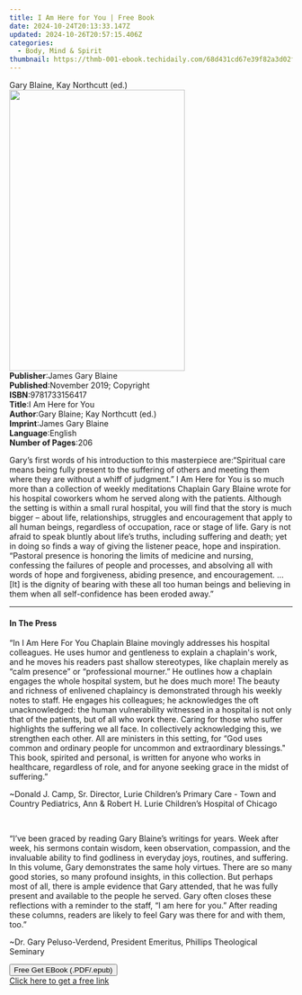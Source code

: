 ```yaml
---
title: I Am Here for You | Free Book
date: 2024-10-24T20:13:33.147Z
updated: 2024-10-26T20:57:15.406Z
categories:
  - Body, Mind & Spirit
thumbnail: https://thmb-001-ebook.techidaily.com/68d431cd67e39f82a3d02ff980b9055fbe1e9336e9f01e372a68a529187252be.jpg
---
```

<main id="book-container">
  <div class="flex flex-col">
    <div class="book-brief flex-1 py-6 px-4 sm:p-6 md:py-10 md:px-8">
      <!-- brief-->
      <div class="book-brief-main">Gary Blaine, Kay Northcutt (ed.)</div>
    </div>
    <div
      class="book-meta-info flex-1 grid gap-4 col-start-1 col-end-3 row-start-1 sm:mb-6 sm:grid-cols-4 lg:gap-6 lg:col-start-2 lg:row-end-6 lg:row-span-6 lg:mb-0"
    >
      <div
        class="book-meta-info-left place-content-center mt-4 p-4 text-sm leading-6 col-start-2 col-span-2 dark:text-slate-400"
      >
        <img
          class="w-full h-500 object-cover rounded-lg sm:h-255 sm:col-span-2 lg:col-span-full"
          src="https://img-001-ebook.techidaily.com/f3d258b45bc6412cfdbfe9d47794f163340e33e17327b89f8eec90dabab70fbf.jpg"
          alt=""
          width="312"
          height="500"
        />
      </div>
      <div
        class="book-meta-info-right mt-2 col-start-1 row-start-2 col-span-3 self-center"
      >
        <!-- meta data  -->
        <div class="flex flex-col px-4 md:px-8">
          <div class="flex-1">
            <strong>Publisher</strong>:<span class="px-2"
              >James Gary Blaine</span
            >
          </div>
          <div class="flex-1">
            <strong>Published</strong>:<span class="px-2"
              >November 2019; Copyright</span
            >
          </div>
          <div class="flex-1">
            <strong>ISBN</strong>:<span class="px-2">9781733156417</span>
          </div>
          <div class="flex-1">
            <strong>Title</strong>:<span class="px-2">I Am Here for You</span>
          </div>
          <div class="flex-1">
            <strong>Author</strong>:<span class="px-2"
              >Gary Blaine; Kay Northcutt (ed.)</span
            >
          </div>
          <div class="flex-1">
            <strong>Imprint</strong>:<span class="px-2">James Gary Blaine</span>
          </div>
          <div class="flex-1">
            <strong>Language</strong>:<span class="px-2">English</span>
          </div>
          <div class="flex-1">
            <strong>Number of Pages</strong>:<span class="px-2">206</span>
          </div>
        </div>
      </div>
    </div>
    <div class="book-description flex-1 py-6 px-4 sm:p-6 md:py-10 md:px-8">
      <div class="book-description-main">
        <div accordion-content="" id="description">
          <p>
            Gary’s first words of his introduction to this masterpiece
            are:“Spiritual care means being fully present to the suffering of
            others and meeting them where they are without a whiff of judgment.”
            I Am Here for You is so much more than a collection of weekly
            meditations Chaplain Gary Blaine wrote for his hospital coworkers
            whom he served along with the patients. Although the setting is
            within a small rural hospital, you will find that the story is much
            bigger – about life, relationships, struggles and encouragement that
            apply to all human beings, regardless of occupation, race or stage
            of life. Gary is not afraid to speak bluntly about life’s truths,
            including suffering and death; yet in doing so finds a way of giving
            the listener peace, hope and inspiration. “Pastoral presence is
            honoring the limits of medicine and nursing, confessing the failures
            of people and processes, and absolving all with words of hope and
            forgiveness, abiding presence, and encouragement. … [It] is the
            dignity of bearing with these all too human beings and believing in
            them when all self-confidence has been eroded away.”
          </p>
        </div>
      </div>
    </div>
    <div class="book-excerpts flex-1 py-6 px-4 sm:p-6 md:py-10 md:px-8">
      <!-- excerpts-->
      <div class="book-excerpts-main">
        <hr />
        <h4 class="placeholder placeholder-heading">
          <span>In The Press</span>
        </h4>
        <p></p>
        <p>
          “In I Am Here For You Chaplain Blaine movingly addresses his hospital
          colleagues. He uses humor and gentleness to explain a chaplain's work,
          and he moves his readers past shallow stereotypes, like chaplain
          merely as “calm presence” or “professional mourner.” He outlines how a
          chaplain engages the whole hospital system, but he does much more! The
          beauty and richness of enlivened chaplaincy is demonstrated through
          his weekly notes to staff. He engages his colleagues; he acknowledges
          the oft unacknowledged: the human vulnerability witnessed in a
          hospital is not only that of the patients, but of all who work there.
          Caring for those who suffer highlights the suffering we all face. In
          collectively acknowledging this, we strengthen each other. All are
          ministers in this setting, for “God uses common and ordinary people
          for uncommon and extraordinary blessings." This book, spirited and
          personal, is written for anyone who works in healthcare, regardless of
          role, and for anyone seeking grace in the midst of suffering.”
        </p>
        <p>
          ~Donald J. Camp, Sr. Director, Lurie Children’s Primary Care - Town
          and Country Pediatrics, Ann &amp; Robert H. Lurie Children’s Hospital
          of Chicago
        </p>
        <p>&nbsp;</p>
        <p>
          “I’ve been graced by reading Gary Blaine’s writings for years. Week
          after week, his sermons contain wisdom, keen observation, compassion,
          and the invaluable ability to find godliness in everyday joys,
          routines, and suffering. In this volume, Gary demonstrates the same
          holy virtues. There are so many good stories, so many profound
          insights, in this collection. But perhaps most of all, there is ample
          evidence that Gary attended, that he was fully present and available
          to the people he served. Gary often closes these reflections with a
          reminder to the staff, “I am here for you.” After reading these
          columns, readers are likely to feel Gary was there for and with them,
          too.”
        </p>
        <p>
          ~Dr. Gary Peluso-Verdend, President Emeritus, Phillips Theological
          Seminary
        </p>
        <p></p>
      </div>
    </div>
    <div
      class="book-about-author flex-1 py-6 px-4 sm:p-6 md:py-10 md:px-8"
    ></div>
    <div class="book-free-get flex-1 py-6 px-4 sm:p-6 md:py-10 md:px-8">
      <button
        id="btn-free-get"
        class="bg-blue-500 hover:bg-blue-700 text-white font-bold py-2 px-4 rounded"
      >
        Free Get EBook (.PDF/.epub)
      </button>
      <div id="countdown-display" class="px-2 text-lg mt-2"></div>
      <a
        id="free-link"
        class="hidden bg-blue-500 hover:bg-blue-700 text-white font-bold py-2 px-4 rounded"
        href="https://www.ebooks.com/en-us/book/209911862/i-am-here-for-you/gary-blaine/"
        target="_blank"
        >Click here to get a free link</a
      >
    </div>
    <script>
      let countdownTime = 0;
      let countdownInterval = null;
      document
        .getElementById('btn-free-get')
        .addEventListener('click', startCountdown);
      function startCountdown() {
        countdownTime = new Date().getTime() + 60000 * 3;
        countdownInterval = setInterval(updateCountdown, 1000);
        document.getElementById('btn-free-get').disabled = true;
        document
          .getElementById('btn-free-get')
          .classList.add('bg-gray-500', 'cursor-not-allowed');
      }
      function updateCountdown() {
        let currentTime = new Date().getTime();
        let timeLeft = countdownTime - currentTime;
        let secondsLeft = Math.floor(timeLeft / 1000);
        document.getElementById('countdown-display').innerHTML =
          `Remaining time: ${secondsLeft} seconds.`;
        if (secondsLeft <= 0) {
          clearInterval(countdownInterval);
          document.getElementById('btn-free-get').classList.add('hidden');
          document.getElementById('free-link').classList.remove('hidden');
          document.getElementById('countdown-display').innerHTML = '';
        }
      }
    </script>
  </div>
</main>

<ins class="adsbygoogle"
      style="display:block"
      data-ad-client="ca-pub-7571918770474297"
      data-ad-slot="8358498916"
      data-ad-format="auto"
      data-full-width-responsive="true"></ins>
    